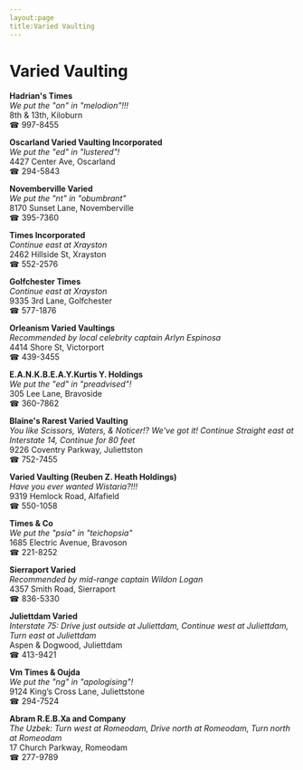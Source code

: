```yaml
---
layout:page
title:Varied Vaulting
---
```

# Varied Vaulting

**Hadrian's Times**  
_We put the "on" in "melodion"!!!_  
8th & 13th, Kiloburn  
☎ 997-8455



**Oscarland Varied Vaulting Incorporated**  
_We put the "ed" in "lustered"!_  
4427 Center Ave, Oscarland  
☎ 294-5843



**Novemberville Varied**  
_We put the "nt" in "obumbrant"_  
8170 Sunset Lane, Novemberville  
☎ 395-7360



**Times Incorporated**  
_Continue east at Xrayston_  
2462 Hillside St, Xrayston  
☎ 552-2576



**Golfchester Times**  
_Continue east at Xrayston_  
9335 3rd Lane, Golfchester  
☎ 577-1876



**Orleanism Varied Vaultings**  
_Recommended by local celebrity captain Arlyn Espinosa_  
4414 Shore St, Victorport  
☎ 439-3455



**E.A.N.K.B.E.A.Y.Kurtis Y. Holdings**  
_We put the "ed" in "preadvised"!_  
305 Lee Lane, Bravoside  
☎ 360-7862



**Blaine's Rarest Varied Vaulting**  
_You like Scissors, Waters, & Noticer!? We've got it! 
Continue Straight east at Interstate 14, Continue for 80 feet_  
9226 Coventry Parkway, Juliettston  
☎ 752-7455



**Varied Vaulting (Reuben Z. Heath Holdings)**  
_Have you ever wanted Wistaria?!!!_  
9319 Hemlock Road, Alfafield  
☎ 550-1058



**Times & Co**  
_We put the "psia" in "teichopsia"_  
1685 Electric Avenue, Bravoson  
☎ 221-8252



**Sierraport Varied**  
_Recommended by mid-range captain Wildon Logan_  
4357 Smith Road, Sierraport  
☎ 836-5330



**Juliettdam Varied**  
_Interstate 75: Drive just outside at Juliettdam, Continue west at Juliettdam, Turn east at Juliettdam_  
Aspen & Dogwood, Juliettdam  
☎ 413-9421



**Vm Times & Oujda**  
_We put the "ng" in "apologising"!_  
9124 King’s Cross Lane, Juliettstone  
☎ 294-7524



**Abram R.E.B.Xa and Company**  
_The Uzbek: Turn west at Romeodam, Drive north at Romeodam, Turn north at Romeodam_  
17 Church Parkway, Romeodam  
☎ 277-9789



